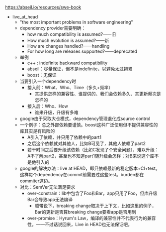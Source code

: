https://abseil.io/resources/swe-book

* live_at_head
  * "the most important problems in software engineering"
  * dependency provider需要明确：
    * how much compatibility is assumed?——旧
    * How much evolution is assumed?——新
    * How are changes handled?——handling
    * For how long are releases supported?——deprecated
  * 举例
    * c++ : indefinite backward compatibility
    * abseil：尽量保证，但不是indefinite，以避免太过拖累
    * boost：无保证
  * 当要引入一个dependency时
    * 接入前：What、Who、Time（多久+频率）
      * 其提供怎样的兼容性、谁提供的、我们会依赖多久、其更新频次是怎样的
    * 接入后：Who、How
      * 谁来升级，升级有多难
  * google由于采取大仓模式，dependency管理退化成source control
  * 一个例子：总之外部依赖要谨慎。boost这种广泛使用但不提供兼容性的库其实是有风险的
    * A引入了依赖，并只用了依赖中的part1
    * 之后这个依赖就对其他人，比如B可见了，其他人依赖了part2
    * 若干时间之后要升级该依赖（比如C发现了个安全问题），难以升级：A不了解part2，甚至也不知道part1随升级会怎样；对B来说这个库不是他引入的
  * google的解决办法：live at HEAD，即只依赖最新的稳定版本+CI+test。这样每个dependency在commit前需要过这些test。burden都在commiter这边。
  * 对比：SemVer无法满足要求
    * over-constrain：lib中包含了Foo和Bar，app只用了Foo，但库升级Bar会导致app无法编译
      * 顺带说下，breaking change取决于上下文，比如这里的例子，Bar的更新是否算breaking change要看app是否用到
    * over-promise：Hyrum's Law，编译的兼容性并不代表行为的兼容性。——不过话说回来，Live in HEAD也无法保证吧。